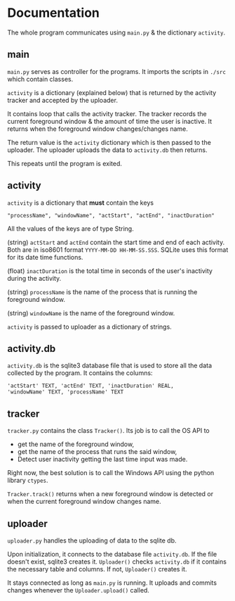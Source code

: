 # Documentation

The whole program communicates using `main.py` & the dictionary `activity`.

## main

`main.py` serves as controller for the programs. It imports the scripts in 
`./src` which contain classes.

`activity` is a dictionary (explained below) that is returned by the activity
tracker and accepted by the uploader.

It contains loop that calls the activity tracker. The tracker records the
current foreground window & the amount of time the user is inactive. It returns
when the foreground window changes/changes name.

The return value is the `activity` dictionary which is then passed to the 
uploader. The uploader uploads the data to `activity.db` then returns.

This repeats until the program is exited.

## activity 

`activity` is a dictionary that **must** contain the keys 

    "processName", "windowName", "actStart", "actEnd", "inactDuration"

All the values of the keys are of type String. 

(string) `actStart` and `actEnd` contain the start time and end of each activity.
Both are in iso8601 format `YYYY-MM-DD HH-MM-SS.SSS`. SQLite uses this format
for its date time functions. 

(float) `inactDuration` is the total time in seconds of the user's 
inactivity during the activity. 

(string) `processName` is the name of the process that is running the 
foreground window.

(string) `windowName` is the name of the foreground window.

`activity` is passed to uploader as a dictionary of strings.

## activity.db

`activity.db` is the sqlite3 database file that is used to store all the data
collected by the program. It contains the columns: 

```
'actStart' TEXT, 'actEnd' TEXT, 'inactDuration' REAL, 
'windowName' TEXT, 'processName' TEXT
```

## tracker

`tracker.py` contains the class `Tracker()`. Its job is to call the OS API to

- get the name of the foreground window, 
- get the name of the process that runs the said window, 
- Detect user inactivity getting the last time input was made.

Right now, the best solution is to call the Windows API using the python 
library `ctypes`.  

`Tracker.track()` returns when a new foreground window is detected or when
the current foreground window changes name.


## uploader

`uploader.py` handles the uploading of data to the sqlite db. 

Upon initialization, it connects to the database file `activity.db`. If the file 
doesn't exist, sqlite3 creates it. `Uploader()` checks `activity.db` if it 
contains the necessary table and columns. If not, `Uploader()` creates it.

It stays connected as long as `main.py` is running. It uploads and commits 
changes whenever the `Uploader.upload()` called.